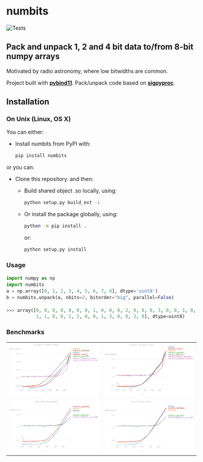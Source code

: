 # numbits

![Tests][tests]

## Pack and unpack 1, 2 and 4 bit data to/from 8-bit numpy arrays

Motivated by radio astronomy, where low bitwidths are common.

Project built with [**pybind11**][pybind]. Pack/unpack code based on [**sigpyproc**][sigpyproc].

## Installation

### On Unix (Linux, OS X)

You can either:

* Install numbits from PyPI with:

    ```bash
    pip install numbits
    ```

or you can:

* Clone this repository. and then:
  
  * Build shared object .so locally, using:

    ```bash
    python setup.py build_ext -i
    ```

  * Or install the package globally, using:

    ```bash
    python -m pip install .
    ```

    or:

    ```bash
    python setup.py install
    ```

### Usage

```python
import numpy as np
import numbits
a = np.array([0, 1, 2, 3, 4, 5, 6, 7, 8], dtype='uint8')
b = numbits.unpack(a, nbits=2, bitorder="big", parallel=False)

>>> array([0, 0, 0, 0, 0, 0, 0, 1, 0, 0, 0, 2, 0, 0, 0, 3, 0, 0, 1, 0, 0, 0,
           1, 1, 0, 0, 1, 2, 0, 0, 1, 3, 0, 0, 2, 0], dtype=uint8)
```

### Benchmarks
|           |           |
| --------- | --------- |
| ![](tests/benchmarks/benchmark_unpack_1bit_little.png) | ![](tests/benchmarks/benchmark_unpack_1bit_big.png) |
| ![](tests/benchmarks/benchmark_pack_1bit_little.png) | ![](tests/benchmarks/benchmark_pack_1bit_big.png) |



[tests]: https://github.com/telegraphic/numbits/actions/workflows/tests.yaml/badge.svg
[pybind]: https://github.com/pybind/pybind11
[sigpyproc]: https://github.com/FRBs/sigpyproc3

